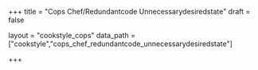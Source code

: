 +++
title = "Cops Chef/Redundantcode Unnecessarydesiredstate"
draft = false

layout = "cookstyle_cops"
data_path = ["cookstyle","cops_chef_redundantcode_unnecessarydesiredstate"]

+++

<!-- The content of this page is automatically generated from the
cops_chef_redundantcode_unnecessarydesiredstate.yml file in github.com/chef/cookstyle/docs-chef-io/data/cookstyle. -->
